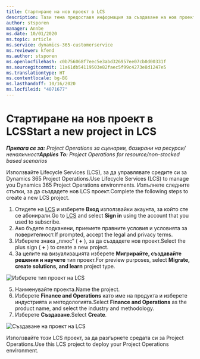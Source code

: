 ```yaml
---
title: Стартиране на нов проект в LCS
description: Тази тема предоставя информация за създаване на нов проект в LCS за вашата среда в Project Operations.
author: stsporen
manager: Annbe
ms.date: 10/01/2020
ms.topic: article
ms.service: dynamics-365-customerservice
ms.reviewer: kfend
ms.author: stsporen
ms.openlocfilehash: c0b756068f7eec5e3abd326957ee07cb0d00331f
ms.sourcegitcommit: 11a61db54119503e82faec5f99c4273e8d1247e5
ms.translationtype: HT
ms.contentlocale: bg-BG
ms.lasthandoff: 10/16/2020
ms.locfileid: "4071677"
---
```

# <a name="start-a-new-project-in-lcs"></a><span data-ttu-id="b4596-103">Стартиране на нов проект в LCS</span><span class="sxs-lookup"><span data-stu-id="b4596-103">Start a new project in LCS</span></span>

<span data-ttu-id="b4596-104">_**Прилага се за:** Project Operations за сценарии, базирани на ресурси/неналичност_</span><span class="sxs-lookup"><span data-stu-id="b4596-104">_**Applies To:** Project Operations for resource/non-stocked based scenarios_</span></span>

<span data-ttu-id="b4596-105">Използвайте Lifecycle Services (LCS), за да управлявате средите си за Dynamics 365 Project Operations.</span><span class="sxs-lookup"><span data-stu-id="b4596-105">Use Lifecycle Services (LCS) to manage you Dynamics 365 Project Operations environments.</span></span> <span data-ttu-id="b4596-106">Изпълнете следните стъпки, за да създадете нов LCS проект.</span><span class="sxs-lookup"><span data-stu-id="b4596-106">Complete the following steps to create a new LCS project.</span></span>

1. <span data-ttu-id="b4596-107">Отидете на [LCS](https://lcs.dynamics.com/Logon/Index) и изберете **Вход** използвайки акаунта, за който сте се абонирали.</span><span class="sxs-lookup"><span data-stu-id="b4596-107">Go to [LCS](https://lcs.dynamics.com/Logon/Index) and select **Sign in** using the account that you used to subscribe.</span></span>
2. <span data-ttu-id="b4596-108">Ако бъдете подканени, приемете правните условия и условията за поверителност.</span><span class="sxs-lookup"><span data-stu-id="b4596-108">If prompted, accept the legal and privacy terms.</span></span>
3. <span data-ttu-id="b4596-109">Изберете знака „плюс“ ( **+** ), за да създадете нов проект.</span><span class="sxs-lookup"><span data-stu-id="b4596-109">Select the plus sign ( **+** ) to create a new project.</span></span>
4. <span data-ttu-id="b4596-110">За целите на визуализацията изберете **Мигрирайте, създавайте решения и научете** тип проект.</span><span class="sxs-lookup"><span data-stu-id="b4596-110">For preview purposes, select **Migrate, create solutions, and learn** project type.</span></span>

  ![Изберете тип проект на LCS](./media/create-lcs-1.png)

5. <span data-ttu-id="b4596-112">Наименувайте проекта.</span><span class="sxs-lookup"><span data-stu-id="b4596-112">Name the project.</span></span> 
6. <span data-ttu-id="b4596-113">Изберете **Finance and Operations** като име на продукта и изберете индустрията и методологията.</span><span class="sxs-lookup"><span data-stu-id="b4596-113">Select **Finance and Operations** as the product name, and select the industry and methodology.</span></span> 
7. <span data-ttu-id="b4596-114">Изберете **Създаване**.</span><span class="sxs-lookup"><span data-stu-id="b4596-114">Select **Create**.</span></span>

![Създаване на проект на LCS](./media/create-lcs-2.png)

<span data-ttu-id="b4596-116">Използвайте този LCS проект, за да разгърнете средата си за Project Operations.</span><span class="sxs-lookup"><span data-stu-id="b4596-116">Use this LCS project to deploy your Project Operations environment.</span></span>

